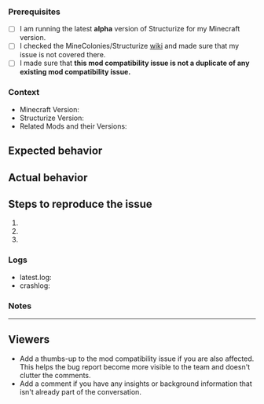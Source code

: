 <!-- PLEASE DO NOT DELETE TOPICS AS YOUR ISSUE WILL GET CLOSED -->
### Prerequisites <!-- Replace spaces with "x" to tick boxes. -->

- [ ] I am running the latest **alpha** version of Structurize for my Minecraft version.
- [ ] I checked the MineColonies/Structurize [wiki](https://wiki.minecolonies.ldtteam.com/) and made sure that my issue is not covered there.
- [ ] I made sure that **this mod compatibility issue is not a duplicate of any existing mod compatibility issue.**

### Context <!-- Exact Structurize and other mod versions (e.g. 0.9.126-ALPHA or 0.9.2-RELEASE) *and* the Minecraft version you're playing, please.-->

- Minecraft Version:
- Structurize Version:
- Related Mods and their Versions:

## Expected behavior
<!-- What would you expect to see if this mod compatibility feature was working as intended? -->

## Actual behavior
<!-- What actually happens when this mod compatibility feature is used in its current state?
Try to give as much detail as possible here to help us properly understand the issue. -->

<!-- If you have any videos or images relating to this issue, please post them here as well. -->

## Steps to reproduce the issue

<!-- What should we do to make this issue show up in our own game?
     Try to give as much detail as possible here too so it's easier for us to reproduce this issue. -->

1. <!-- Do this -->
2. <!-- And then this -->
3. <!-- So that this happens -->

### Logs

<!-- Add your latest.log and crashlog (if you have one) to https://gist.github.com/ and put the link below. Those are often important in figuring out where issues are. -->

- latest.log: <!-- USE GIST DON'T DIRECT UPLOAD PLEASE -->
- crashlog: <!-- USE GIST DON'T DIRECT UPLOAD PLEASE -->

### Notes
<!-- Add any other context about the problem here. -->

---
## Viewers

* Add a thumbs-up to the mod compatibility issue if you are also affected. This helps the bug report become more visible to the team and doesn't clutter the comments.
* Add a comment if you have any insights or background information that isn't already part of the conversation.
